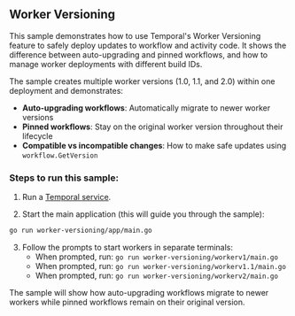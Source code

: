 ## Worker Versioning

This sample demonstrates how to use Temporal's Worker Versioning feature to safely deploy updates to workflow and activity code. It shows the difference between auto-upgrading and pinned workflows, and how to manage worker deployments with different build IDs.

The sample creates multiple worker versions (1.0, 1.1, and 2.0) within one deployment and demonstrates:
- **Auto-upgrading workflows**: Automatically migrate to newer worker versions
- **Pinned workflows**: Stay on the original worker version throughout their lifecycle
- **Compatible vs incompatible changes**: How to make safe updates using `workflow.GetVersion`

### Steps to run this sample:

1) Run a [Temporal service](https://github.com/temporalio/samples-go/tree/main/#how-to-use).

2) Start the main application (this will guide you through the sample):
```bash
go run worker-versioning/app/main.go
```

3) Follow the prompts to start workers in separate terminals:
   - When prompted, run: `go run worker-versioning/workerv1/main.go`
   - When prompted, run: `go run worker-versioning/workerv1.1/main.go`
   - When prompted, run: `go run worker-versioning/workerv2/main.go`

The sample will show how auto-upgrading workflows migrate to newer workers while pinned workflows remain on their original version.
